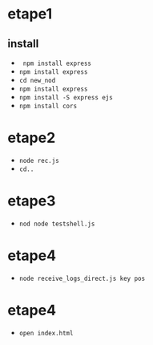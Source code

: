 # etape1
## install
 - ` npm install express`
 - `npm install express`
 - `cd new_nod`
 - `npm install express`
 - `npm install -S express ejs`
 - `npm install cors`
# etape2
 - `node rec.js`
 - `cd..`
# etape3
 - `nod node testshell.js`
# etape4
 - `node receive_logs_direct.js key pos`
 # etape4
  - `open index.html`